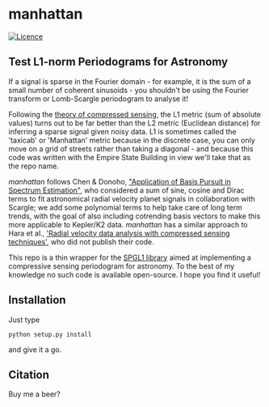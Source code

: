 # manhattan
[![Licence](https://img.shields.io/badge/License-LGPL%20v2.1-blue.svg?style=flat)](https://www.gnu.org/licenses/old-licenses/lgpl-2.1.html)


## Test L1-norm Periodograms for Astronomy

If a signal is sparse in the Fourier domain - for example, it is the sum of a small number of coherent sinusoids - you shouldn't be using the Fourier transform or Lomb-Scargle periodogram to analyse it! 

Following the [theory of compressed sensing](https://arxiv.org/abs/math/0503066), the L1 metric (sum of absolute values) turns out to be far better than the L2 metric (Euclidean distance) for inferring a sparse signal given noisy data. L1 is sometimes called the 'taxicab' or 'Manhattan' metric because in the discrete case, you can only move on a grid of streets rather than taking a diagonal - and because this code was written with the Empire State Building in view we'll take that as the repo name.

*manhattan* follows Chen & Donoho, ["Application of Basis Pursuit in Spectrum Estimation"](http://ieeexplore.ieee.org/document/681827/), who considered a sum of sine, cosine and Dirac terms to fit astronomical radial velocity planet signals in collaboration with Scargle; we add some polynomial terms to help take care of long term trends, with the goal of also including cotrending basis vectors to make this more applicable to Kepler/K2 data. *manhattan* has a similar approach to Hara et al., ['Radial velocity data analysis with compressed sensing techniques'](http://adsabs.harvard.edu/abs/2017MNRAS.464.1220H), who did not publish their code. 

This repo is a thin wrapper for the [SPGL1 library](https://github.com/drrelyea/SPGL1_python_port) aimed at implementing a compressive sensing periodogram for astronomy. To the best of my knowledge no such code is available open-source. I hope you find it useful! 


## Installation

Just type 

`python setup.py install` 

and give it a go.

## Citation

Buy me a beer?